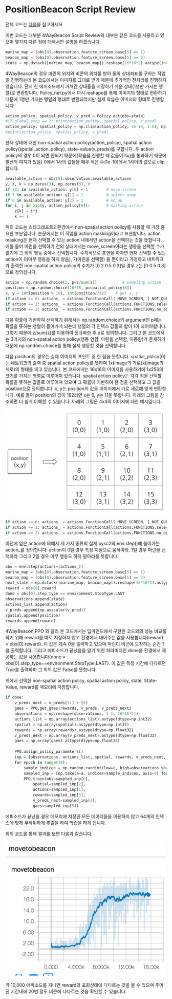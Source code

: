 # PositionBeacon Script Review

전체 코드는 [다음](https://github.com/sc2-korean-level/MoveToBeacon/blob/master/PositionBeacon/ex.py)을 참고하세요

이번 코드는 대부분 4WayBeacon Script Review와 대부분 같은 코드를 사용하고 있으며 몇가지 다른 점에 대해서만 설명을 하겠습니다.

```python
marine_map = (obs[0].observation.feature_screen.base[5] == 1)
beacon_map = (obs[0].observation.feature_screen.base[5] == 3)
state = np.dstack([marine_map, beacon_map]).reshape(16*16*2).astype(int)
```

4WayBeacon의 경우 마린의 위치와 비콘의 위치를 받아 둘의 상대좌표를 구하는 작업을 진행하는데 본 코드에서는 이미지를 그대로 받기 때문에 추가적인 전처리를 진행하지 않습니다. 단지 한 에피소드에서 거쳐간 상태들을 저장하기 쉬운 상태\(1행만 가지는 행렬\)로 변환합니다. Policy\_net.py에서 다시 reshape를 통해 이미지의 형태로 변환하기 때문에 1행만 가지는 행렬의 형태로 변환되었지만 실제 학습은 이미지의 형태로 진행합니다.

```python
action_policy, spatial_policy, v_pred = Policy.act(obs=state)
#if global_step == 1: print(action_policy, spatial_policy, v_pred)
action_policy, spatial_policy = np.clip(action_policy, 1e-10, 1.0), np.clip(spatial_policy, 1e-10, 1.0)
#print(action_policy, spatial_policy, v_pred)
```

현재 상태에 대한 non-spatial action policy\(action\_policy\), spatial action policy\(spatial\_action\_policy\), state-value\(v\_preds\)를 구합니다. 두 action policy의 경우 0이 되면 안되기 때문에\(학습을 진행할 때 값들이 log를 통과하기 때문에 발산의 여지가 있음\) 0에서 1사의 값들을 매우 작은 수\(1e-10\)에서 1사이의 값으로 clip합니다.

```python
available_action = obs[0].observation.available_actions
y, z, k = np.zeros(3), np.zeros(3), 0
if 331 in available_action: y[0] = 1        # move screen
if 7 in available_action: y[1] = 1          # select army
if 0 in available_action: y[2] = 1          # no_op
for i, j in zip(y, action_policy[0]):       # masking action
    z[k] = i*j
    k += 1
```

위의 코드는 스타크래프트2 환경에서 non-spatial action policy를 사용할 때 가장 중요한 부분입니다. 논문에서는 이 작업을 action masking이라고 표현합니다. action masking은 현재 선택할 수 있는 action 내에서만 action을 선택하는 것을 뜻합니다. 예를 들어 마린을 선택하기 전의 상태에서는 move\_screen이라는 행동을 선택할 수가 없기에 그 외의 행동 중에서 선택합니다. 수치적으로 표현을 하자면 현재 선택할 수 있는 action이 0\(아무 행동을 하지 않음\), 7\(마린을 선택함\) 둘 뿐이라고 가정하고 네트워크가 출력한 non-spatial action policy의 수치가 \[0.2 0.5 0.3\]일 경우 z는 \[0 0.5 0.3\]으로 정의됩니다. 

```python
action = np.random.choice(3, p=z/sum(z))           # sampling action
position = np.random.choice(16*16, p=spatial_policy[0])
x, y = int(position % 16), int(position//16)    # get x, y
if action == 0: actions_ = actions.FunctionCall(_MOVE_SCREEN, [_NOT_QUEUED, [x, y]])
if action == 1: actions_ = actions.FunctionCall(actions.FUNCTIONS.select_army.id, [_SELECT_ALL])
if action == 2: actions_ = actions.FunctionCall(actions.FUNCTIONS.no_op.id, [])
```

다음 확률에 기반하여 선택하기 위해서는 np.random.choice의 argument인 p에는 확률을 뜻하는 행렬이 들어가게 되는데 행렬의 각 인덱스 값들의 합이 1이 되어야합니다. 그렇기 때문에 z/sum\(z\)를 이용하여 정규화한 후 p로 정의합니다. 그리고 본 코드에서는 3가지의 non-spatial action policy\(행동 안함, 마린을 선택함, 이동함\)가 존재하기 때문에 np.random.choice를 통해 실제 행동할 것을 선택합니다.

다음 position의 경우는 실제 이미지의 포인트 중 한 점을 뜻합니다. spatial\_policy\[0\]는 네트워크의 출력 중 spatial action policy를 뜻하며 1x\(image의 가로\)x\(image의 세로\)의 형태를 띄고 있습니다. 본 코드에서는 16x16의 이미지를 사용하기에 1x256의 크기를 가지는 행렬로 이루어져 있습니다. spatial action policy는 각각 점을 선택할 확률을 뜻하는 값들로 이루어져 있으며 그 확률에 기반하여 한 점을 선택하고 그 값을 position으로 정의합니다. x, y는 position의 값을 이미지에서 가로 세로에 맞게 변환합니다. 예를 들어 position의 값이 182라면 x는  6, y는 11을 뜻합니다. 아래의 그림을 참조하면 더 쉽게 이해할 수 있습니다. 아래의 그림은 4x4의 이미지에 대한 예시입니다.

![](.gitbook/assets/2018-08-25-2.40.53.png)

```python
if action == 0: actions_ = actions.FunctionCall(_MOVE_SCREEN, [_NOT_QUEUED, [x, y]])
if action == 1: actions_ = actions.FunctionCall(actions.FUNCTIONS.select_army.id, [_SELECT_ALL])
if action == 2: actions_ = actions.FunctionCall(actions.FUNCTIONS.no_op.id, [])
```

이전에 얻은 action에 의해서 세 가지 종류의 실제 pysc2의 env.step\(\)에 들어가는 action\_를 정의합니다. action이 0일 경우 특정 지점으로 움직여라, 1일 경우 마린을 선택하라 그리고 2일 경우 아무 행동도 하지 말아라를 뜻합니다.

```python
obs = env.step(actions=[actions_])
marine_map = (obs[0].observation.feature_screen.base[5] == 1)
beacon_map = (obs[0].observation.feature_screen.base[5] == 3)
next_state = np.dstack([marine_map, beacon_map]).reshape(16*16*2).astype(int)
reward = obs[0].reward
done = obs[0].step_type == environment.StepType.LAST
observations.append(state)
actions_list.append(action)
v_preds.append(np.asscalar(v_pred))
spatial.append(position)
rewards.append(reward)
```

4WayBeacon PPO 와 달리 본 코드에서는 딥마인드에서 구현한 코드와의 성능 비교를 하기 위해 reward를 따로 지정하지 않고 환경에서 내어주는 값을 사용합니다\(reward = obs\[0\].reward\). 이 값은 계속 0을 출력하고 있으며 마린이 비콘에 도착하는 순간 1을 출력합니다. 그리고 에피소드가 끝났음을 알기 위한 파라미터인 done을 환경에서 제공하는 값을 사용합니다\(done = obs\[0\].step\_type==environment.StepType.LAST\). 이 값은 특정 시간에 다다르면 True를 출력하며 그 외의 값은 False를 뜻합니다.

위에서 선택한 non-spatial action policy, spatial action policy, state, State-Value, reward를 메모리에 저장합니다.

```python
if done:
    v_preds_next = v_preds[1:] + [0]
    gaes = PPO.get_gaes(rewards, v_preds, v_preds_next)
    observations = np.reshape(observations, [-1, 16*16*2])
    actions_list = np.array(actions_list).astype(dtype=np.int32)
    spatial = np.array(spatial).astype(dtype=np.int32)
    rewards = np.array(rewards).astype(dtype=np.float32)
    v_preds_next = np.array(v_preds_next).astype(dtype=np.float32)
    gaes = np.array(gaes).astype(dtype=np.float32)
                
    PPO.assign_policy_parameters()
    inp = [observations, actions_list, spatial, rewards, v_preds_next, gaes]
    for epoch in range(10):
        sample_indices = np.random.randint(low=0, high=observations.shape[0], size=64)  # indices are in [low, high)
        sampled_inp = [np.take(a=a, indices=sample_indices, axis=0) for a in inp]  # sample training data
        PPO.train(obs=sampled_inp[0],
            spatial=sampled_inp[2],
            actions=sampled_inp[1],
            rewards=sampled_inp[3],
            v_preds_next=sampled_inp[4],
            gaes=sampled_inp[5])
```

에피소드가 끝났을 경우 메모리에 저장된 모든 데이터들을 이용하지 않고 64개의 인덱스에 맞게 무작위하게 추출을 하여 학습을 하게 됩니다.

위의 코드를 통해 결과를 보면 다음과 같습니다.

![](.gitbook/assets/movetobeacon.png)

약 10,000 에피소드를 지나면 reward의 포화상태에 다다르는 것을 볼 수 있으며 주어진 시간내에 20번 정도 비콘에 다다르는 것을 확인할 수 있습니다.


